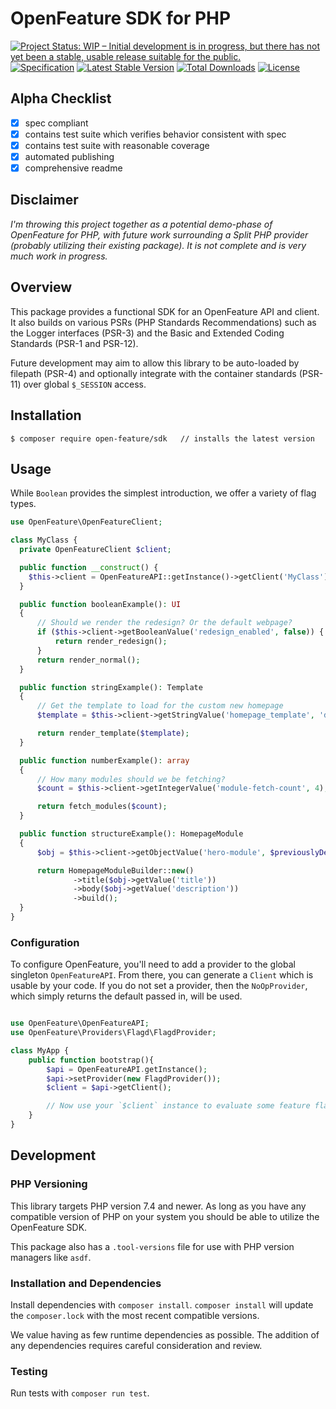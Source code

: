 # OpenFeature SDK for PHP

[![Project Status: WIP – Initial development is in progress, but there has not yet been a stable, usable release suitable for the public.](https://www.repostatus.org/badges/latest/wip.svg)](https://www.repostatus.org/#wip)
[![Specification](https://img.shields.io/static/v1?label=Specification&message=v0.4.0&color=yellow)](https://github.com/open-feature/spec/tree/v0.4.0)
[![Latest Stable Version](http://poser.pugx.org/open-feature/php-sdk/v)](https://packagist.org/packages/open-feature/php-sdk)
[![Total Downloads](http://poser.pugx.org/open-feature/php-sdk/downloads)](https://packagist.org/packages/open-feature/php-sdk)
[![License](http://poser.pugx.org/open-feature/php-sdk/license)](https://packagist.org/packages/open-feature/php-sdk)

## Alpha Checklist

- [x] spec compliant
- [x] contains test suite which verifies behavior consistent with spec
- [x] contains test suite with reasonable coverage
- [x] automated publishing
- [x] comprehensive readme

## Disclaimer

_I'm throwing this project together as a potential demo-phase of OpenFeature for PHP, with future work surrounding a Split PHP provider (probably utilizing their existing package). It is not complete and is very much work in progress._

## Overview

This package provides a functional SDK for an OpenFeature API and client. It also builds on various PSRs (PHP Standards Recommendations) such as the Logger interfaces (PSR-3) and the Basic and Extended Coding Standards (PSR-1 and PSR-12).

Future development may aim to allow this library to be auto-loaded by filepath (PSR-4) and optionally integrate with the container standards (PSR-11) over global `$_SESSION` access.

## Installation

```
$ composer require open-feature/sdk   // installs the latest version
```

## Usage

While `Boolean` provides the simplest introduction, we offer a variety of flag types.

```php
use OpenFeature\OpenFeatureClient;

class MyClass {
  private OpenFeatureClient $client;

  public function __construct() {
    $this->client = OpenFeatureAPI::getInstance()->getClient('MyClass');
  }

  public function booleanExample(): UI
  {
      // Should we render the redesign? Or the default webpage? 
      if ($this->client->getBooleanValue('redesign_enabled', false)) {
          return render_redesign();
      }
      return render_normal();
  }

  public function stringExample(): Template
  {
      // Get the template to load for the custom new homepage
      $template = $this->client->getStringValue('homepage_template', 'default-homepage.html');

      return render_template($template);
  }

  public function numberExample(): array
  {
      // How many modules should we be fetching?
      $count = $this->client->getIntegerValue('module-fetch-count', 4);

      return fetch_modules($count);
  }

  public function structureExample(): HomepageModule
  {
      $obj = $this->client->getObjectValue('hero-module', $previouslyDefinedDefaultStructure);

      return HomepageModuleBuilder::new()
              ->title($obj->getValue('title'))
              ->body($obj->getValue('description'))
              ->build();
  }
}
```

### Configuration

To configure OpenFeature, you'll need to add a provider to the global singleton `OpenFeatureAPI`. From there, you can generate a `Client` which is usable by your code. If you do not set a provider, then the `NoOpProvider`, which simply returns the default passed in, will be used.

```php

use OpenFeature\OpenFeatureAPI;
use OpenFeature\Providers\Flagd\FlagdProvider;

class MyApp {
    public function bootstrap(){
        $api = OpenFeatureAPI.getInstance();
        $api->setProvider(new FlagdProvider());
        $client = $api->getClient();

        // Now use your `$client` instance to evaluate some feature flags!
    }
}
```

## Development

### PHP Versioning

This library targets PHP version 7.4 and newer. As long as you have any compatible version of PHP on your system you should be able to utilize the OpenFeature SDK.

This package also has a `.tool-versions` file for use with PHP version managers like `asdf`.

### Installation and Dependencies

Install dependencies with `composer install`. `composer install` will update the `composer.lock` with the most recent compatible versions.

We value having as few runtime dependencies as possible. The addition of any dependencies requires careful consideration and review.

### Testing

Run tests with `composer run test`.
